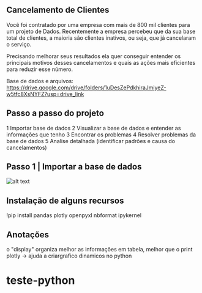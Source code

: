 ## Cancelamento de Clientes


Você foi contratado por uma empresa com mais de 800 mil clientes para um projeto de Dados. Recentemente a empresa percebeu que da sua base total de clientes, a maioria são clientes inativos, ou seja, que já cancelaram o serviço.


Precisando melhorar seus resultados ela quer conseguir entender os principais motivos desses cancelamentos e quais as ações mais eficientes para reduzir esse número.


Base de dados e arquivos: https://drive.google.com/drive/folders/1uDesZePdkhiraJmiyeZ-w5tfc8XsNYFZ?usp=drive_link




## Passo a passo do projeto
1 Importar base de dados
2 Visualizar a base de dados e entender as informações que tenho
3 Encontrar os problemas
4 Resolver problemas da base de dados
5 Analise detalhada (identificar padrões e causa do cancelamentos)


## Passo 1 | Importar a base de dados


![alt text](image.png)


## Instalação de alguns recursos


!pip install pandas plotly openpyxl nbformat ipykernel


## Anotações
o "display" organiza melhor as informações em tabela, melhor que o print
plotly -> ajuda a criargrafico dinamicos no python


# teste-python


